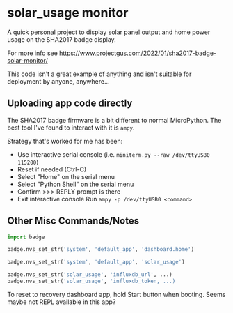 # solar_usage monitor

A quick personal project to display solar panel output and home power usage on the SHA2017 badge display.

For more info see https://www.projectgus.com/2022/01/sha2017-badge-solar-monitor/

This code isn't a great example of anything and isn't suitable for deployment by anyone, anywhere...

## Uploading app code directly

The SHA2017 badge firmware is a bit different to normal MicroPython. The best tool I've found to interact with it is `ampy`.

Strategy that's worked for me has been:

* Use interactive serial console (i.e. `miniterm.py --raw /dev/ttyUSB0 115200`)
* Reset if needed (Ctrl-C)
* Select "Home" on the serial menu
* Select "Python Shell" on the serial menu
* Confirm >>> REPLY prompt is there
* Exit interactive console Run `ampy -p /dev/ttyUSB0 <command>`

## Other Misc Commands/Notes

```py
import badge

badge.nvs_set_str('system', 'default_app', 'dashboard.home')

badge.nvs_set_str('system', 'default_app', 'solar_usage')

badge.nvs_set_str('solar_usage', 'influxdb_url', ...)
badge.nvs_set_str('solar_usage', 'influxdb_token, ...)
```

To reset to recovery dashboard app, hold Start button when booting. Seems maybe not REPL available in this app?

